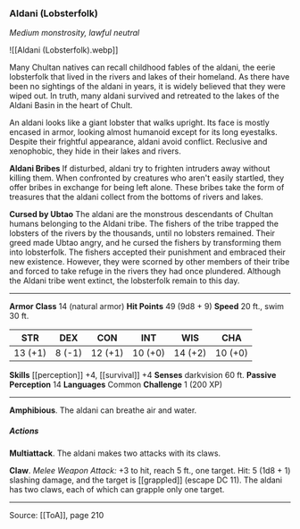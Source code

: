 ### Aldani (Lobsterfolk)
_Medium monstrosity, lawful neutral_

![[Aldani (Lobsterfolk).webp]]

Many Chultan natives can recall childhood fables of the aldani, the eerie lobsterfolk that lived in the rivers and lakes of their homeland. As there have been no sightings of the aldani in years, it is widely believed that they were wiped out. In truth, many aldani survived and retreated to the lakes of the Aldani Basin in the heart of Chult.

An aldani looks like a giant lobster that walks upright. Its face is mostly encased in armor, looking almost humanoid except for its long eyestalks. Despite their frightful appearance, aldani avoid conflict. Reclusive and xenophobic, they hide in their lakes and rivers.

**Aldani Bribes** If disturbed, aldani try to frighten intruders away without killing them. When confronted by creatures who aren't easily startled, they offer bribes in exchange for being left alone. These bribes take the form of treasures that the aldani collect from the bottoms of rivers and lakes.

**Cursed by Ubtao**  The aldani are the monstrous descendants of Chultan humans belonging to the Aldani tribe. The fishers of the tribe trapped the lobsters of the rivers by the thousands, until no lobsters remained. Their greed made Ubtao angry, and he cursed the fishers by transforming them into lobsterfolk. The fishers accepted their punishment and embraced their new existence. However, they were scorned by other members of their tribe and forced to take refuge in the rivers they had once plundered. Although the Aldani tribe went extinct, the lobsterfolk remain to this day.








---

**Armor Class** 14 (natural armor)
**Hit Points** 49 (9d8 + 9)
**Speed** 20 ft., swim 30 ft.

| STR     | DEX     | CON     | INT     | WIS     | CHA     |
|---------|---------|---------|---------|---------|---------|
| 13 (+1) | 8 (-1) | 12 (+1) | 10 (+0) | 14 (+2) | 10 (+0) |

**Skills** [[perception]] +4, [[survival]] +4
**Senses** darkvision 60 ft.
**Passive Perception** 14
**Languages** Common
**Challenge** 1 (200 XP)

---

**Amphibious**. The aldani can breathe air and water.

##### Actions
**Multiattack**. The aldani makes two attacks with its claws.

**Claw**. _Melee Weapon Attack:_ +3 to hit, reach 5 ft., one target. Hit: 5 (1d8 + 1) slashing damage, and the target is [[grappled]] (escape DC 11). The aldani has two claws, each of which can grapple only one target.


---

Source: [[ToA]], page 210